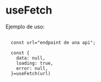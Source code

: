 # useFetch

Ejemplo de uso:

```

  const url="endpoint de una api";

  const {
    data: null,
    loading: true,
    error: null,
  }=useFetch(url)

```
